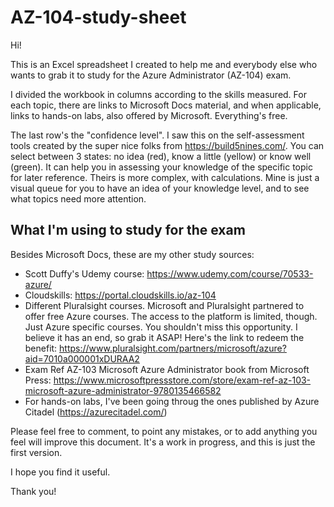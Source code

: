 # AZ-104-study-sheet

Hi!

This is an Excel spreadsheet I created to help me and everybody else who wants to grab it to study for the Azure Administrator (AZ-104) exam.

I divided the workbook in columns according to the skills measured. For each topic, there are links to Microsoft Docs material, and when applicable, links to hands-on labs, also offered by Microsoft. Everything's free.

The last row's the "confidence level". I saw this on the self-assessment tools created by the super nice folks from https://build5nines.com/. You can select between 3 states: no idea (red), know a little (yellow) or know well (green). It can help you in assessing your knowledge of the specific topic for later reference. Theirs is more complex, with calculations. Mine is just a visual queue for you to have an idea of your knowledge level, and to see what topics need more attention.

## What I'm using to study for the exam

Besides Microsoft Docs, these are my other study sources:

* Scott Duffy's Udemy course: https://www.udemy.com/course/70533-azure/
* Cloudskills: https://portal.cloudskills.io/az-104
* Different Pluralsight courses. Microsoft and Pluralsight partnered to offer free Azure courses. The access to the platform is limited, though. Just Azure specific courses. You shouldn't miss this opportunity. I believe it has an end, so grab it ASAP! Here's the link to redeem the benefit: https://www.pluralsight.com/partners/microsoft/azure?aid=7010a000001xDURAA2
* Exam Ref AZ-103 Microsoft Azure Administrator book from Microsoft Press: https://www.microsoftpressstore.com/store/exam-ref-az-103-microsoft-azure-administrator-9780135466582
* For hands-on labs, I've been going throug the ones published by Azure Citadel (https://azurecitadel.com/)

Please feel free to comment, to point any mistakes, or to add anything you feel will improve this document. It's a work in progress, and this is just the first version.

I hope you find it useful.

Thank you!
